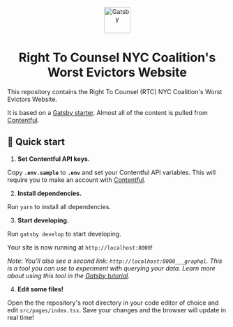 <p align="center">
  <a href="https://next.gatsbyjs.org">
    <img alt="Gatsby" src="https://www.gatsbyjs.org/monogram.svg" width="60" />
  </a>
</p>
<h1 align="center">
  Right To Counsel NYC Coalition's Worst Evictors Website
</h1>

This repository contains the Right To Counsel (RTC) NYC Coalition's Worst Evictors Website.

It is based on a [Gatsby starter](https://github.com/fhavrlent/gatsby-contentful-typescript-starter). Almost all of the content is pulled from [Contentful](https://www.contentful.com/).


## 🚀 Quick start

1. **Set Contentful API keys.**

  Copy **`.env.sample`** to **`.env`** and set your Contentful API variables. This will require you to make an account with [Contentful](https://www.contentful.com/). 

2. **Install dependencies.**

  Run `yarn` to install all dependencies.

3. **Start developing.**

  Run `gatsby develop` to start developing.

  Your site is now running at `http://localhost:8000`!

  *Note: You'll also see a second link: `http://localhost:8000___graphql`. This is a tool you can use to experiment with querying your data. Learn more about using this tool in the [Gatsby tutorial](https://next.gatsbyjs.org/tutorial/part-five/#introducing-graphiql).*

4. **Edit some files!**

  Open the the repository's root directory in your code editor of choice and edit `src/pages/index.tsx`. Save your changes and the browser will update in real time!
